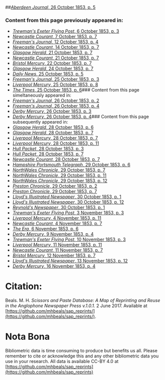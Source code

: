 ##[*Aberdeen Journal*, 26 October 1853, p. 5](https://mhbeals.github.io/sap_html/Aberdeen-Journal/Aberdeen-Journal-26-October-1853-p-5)

### Content from this page previously appeared in:
+ [*Trewman's Exeter Flying Post*, 6 October 1853, p. 3](https://mhbeals.github.io/sap_html/Trewman's-Exeter-Flying-Post/Trewman's-Exeter-Flying-Post-6-October-1853-p-3)
+ [*Newcastle Courant*, 7 October 1853, p. 7](https://mhbeals.github.io/sap_html/Newcastle-Courant/Newcastle-Courant-7-October-1853-p-7)
+ [*Freeman's Journal*, 12 October 1853, p. 4](https://mhbeals.github.io/sap_html/Freeman's-Journal/Freeman's-Journal-12-October-1853-p-4)
+ [*Newcastle Courant*, 14 October 1853, p. 7](https://mhbeals.github.io/sap_html/Newcastle-Courant/Newcastle-Courant-14-October-1853-p-7)
+ [*Glasgow Herald*, 21 October 1853, p. 7](https://mhbeals.github.io/sap_html/Glasgow-Herald/Glasgow-Herald-21-October-1853-p-7)
+ [*Newcastle Courant*, 21 October 1853, p. 7](https://mhbeals.github.io/sap_html/Newcastle-Courant/Newcastle-Courant-21-October-1853-p-7)
+ [*Bristol Mercury*, 22 October 1853, p. 7](https://mhbeals.github.io/sap_html/Bristol-Mercury/Bristol-Mercury-22-October-1853-p-7)
+ [*Glasgow Herald*, 24 October 1853, p. 7](https://mhbeals.github.io/sap_html/Glasgow-Herald/Glasgow-Herald-24-October-1853-p-7)
+ [*Daily News*, 25 October 1853, p. 5](https://mhbeals.github.io/sap_html/Daily-News/Daily-News-25-October-1853-p-5)
+ [*Freeman's Journal*, 25 October 1853, p. 3](https://mhbeals.github.io/sap_html/Freeman's-Journal/Freeman's-Journal-25-October-1853-p-3)
+ [*Liverpool Mercury*, 25 October 1853, p. 8](https://mhbeals.github.io/sap_html/Liverpool-Mercury/Liverpool-Mercury-25-October-1853-p-8)
+ [*The Times*, 25 October 1853, p. 6](https://mhbeals.github.io/sap_html/The-Times/The-Times-25-October-1853-p-6)### Content from this page simeltaneously appeared in:
+ [*Freeman's Journal*, 26 October 1853, p. 2](https://mhbeals.github.io/sap_html/Freeman's-Journal/Freeman's-Journal-26-October-1853-p-2)
+ [*Freeman's Journal*, 26 October 1853, p. 4](https://mhbeals.github.io/sap_html/Freeman's-Journal/Freeman's-Journal-26-October-1853-p-4)
+ [*Derby Mercury*, 26 October 1853, p. 3](https://mhbeals.github.io/sap_html/Derby-Mercury/Derby-Mercury-26-October-1853-p-3)
+ [*Derby Mercury*, 26 October 1853, p. 4](https://mhbeals.github.io/sap_html/Derby-Mercury/Derby-Mercury-26-October-1853-p-4)### Content from this page subsequently appeared in:
+ [*Glasgow Herald*, 28 October 1853, p. 6](https://mhbeals.github.io/sap_html/Glasgow-Herald/Glasgow-Herald-28-October-1853-p-6)
+ [*Glasgow Herald*, 28 October 1853, p. 7](https://mhbeals.github.io/sap_html/Glasgow-Herald/Glasgow-Herald-28-October-1853-p-7)
+ [*Liverpool Mercury*, 28 October 1853, p. 7](https://mhbeals.github.io/sap_html/Liverpool-Mercury/Liverpool-Mercury-28-October-1853-p-7)
+ [*Liverpool Mercury*, 28 October 1853, p. 11](https://mhbeals.github.io/sap_html/Liverpool-Mercury/Liverpool-Mercury-28-October-1853-p-11)
+ [*Hull Packet*, 28 October 1853, p. 3](https://mhbeals.github.io/sap_html/Hull-Packet/Hull-Packet-28-October-1853-p-3)
+ [*Hull Packet*, 28 October 1853, p. 7](https://mhbeals.github.io/sap_html/Hull-Packet/Hull-Packet-28-October-1853-p-7)
+ [*Newcastle Courant*, 28 October 1853, p. 7](https://mhbeals.github.io/sap_html/Newcastle-Courant/Newcastle-Courant-28-October-1853-p-7)
+ [*Hampshire Portsmouth Telegraph*, 29 October 1853, p. 6](https://mhbeals.github.io/sap_html/Hampshire-Portsmouth-Telegraph/Hampshire-Portsmouth-Telegraph-29-October-1853-p-6)
+ [*NorthWales Chronicle*, 29 October 1853, p. 7](https://mhbeals.github.io/sap_html/NorthWales-Chronicle/NorthWales-Chronicle-29-October-1853-p-7)
+ [*NorthWales Chronicle*, 29 October 1853, p. 11](https://mhbeals.github.io/sap_html/NorthWales-Chronicle/NorthWales-Chronicle-29-October-1853-p-11)
+ [*NorthWales Chronicle*, 29 October 1853, p. 12](https://mhbeals.github.io/sap_html/NorthWales-Chronicle/NorthWales-Chronicle-29-October-1853-p-12)
+ [*Preston Chronicle*, 29 October 1853, p. 2](https://mhbeals.github.io/sap_html/Preston-Chronicle/Preston-Chronicle-29-October-1853-p-2)
+ [*Preston Chronicle*, 29 October 1853, p. 7](https://mhbeals.github.io/sap_html/Preston-Chronicle/Preston-Chronicle-29-October-1853-p-7)
+ [*Lloyd's Illustrated Newspaper*, 30 October 1853, p. 1](https://mhbeals.github.io/sap_html/Lloyd's-Illustrated-Newspaper/Lloyd's-Illustrated-Newspaper-30-October-1853-p-1)
+ [*Lloyd's Illustrated Newspaper*, 30 October 1853, p. 12](https://mhbeals.github.io/sap_html/Lloyd's-Illustrated-Newspaper/Lloyd's-Illustrated-Newspaper-30-October-1853-p-12)
+ [*Reynold's Newspaper*, 30 October 1853, p. 1](https://mhbeals.github.io/sap_html/Reynold's-Newspaper/Reynold's-Newspaper-30-October-1853-p-1)
+ [*Trewman's Exeter Flying Post*, 3 November 1853, p. 3](https://mhbeals.github.io/sap_html/Trewman's-Exeter-Flying-Post/Trewman's-Exeter-Flying-Post-3-November-1853-p-3)
+ [*Liverpool Mercury*, 4 November 1853, p. 11](https://mhbeals.github.io/sap_html/Liverpool-Mercury/Liverpool-Mercury-4-November-1853-p-11)
+ [*Newcastle Courant*, 4 November 1853, p. 7](https://mhbeals.github.io/sap_html/Newcastle-Courant/Newcastle-Courant-4-November-1853-p-7)
+ [*The Era*, 6 November 1853, p. 6](https://mhbeals.github.io/sap_html/The-Era/The-Era-6-November-1853-p-6)
+ [*Derby Mercury*, 9 November 1853, p. 4](https://mhbeals.github.io/sap_html/Derby-Mercury/Derby-Mercury-9-November-1853-p-4)
+ [*Trewman's Exeter Flying Post*, 10 November 1853, p. 3](https://mhbeals.github.io/sap_html/Trewman's-Exeter-Flying-Post/Trewman's-Exeter-Flying-Post-10-November-1853-p-3)
+ [*Liverpool Mercury*, 11 November 1853, p. 11](https://mhbeals.github.io/sap_html/Liverpool-Mercury/Liverpool-Mercury-11-November-1853-p-11)
+ [*Newcastle Courant*, 11 November 1853, p. 7](https://mhbeals.github.io/sap_html/Newcastle-Courant/Newcastle-Courant-11-November-1853-p-7)
+ [*Bristol Mercury*, 12 November 1853, p. 7](https://mhbeals.github.io/sap_html/Bristol-Mercury/Bristol-Mercury-12-November-1853-p-7)
+ [*Lloyd's Illustrated Newspaper*, 13 November 1853, p. 12](https://mhbeals.github.io/sap_html/Lloyd's-Illustrated-Newspaper/Lloyd's-Illustrated-Newspaper-13-November-1853-p-12)
+ [*Derby Mercury*, 16 November 1853, p. 4](https://mhbeals.github.io/sap_html/Derby-Mercury/Derby-Mercury-16-November-1853-p-4)
                    
# Citation: 

Beals. M. H. *Scissors and Paste Database: A Map of Reprinting and Reuse in the Anglophone Newspaper Press v.1.0.1.* 2 June 2017. Available at [https://github.com/mhbeals/sap_reprints/](https://github.com/mhbeals/sap_reprints/). 
                    
# Nota Bona

Bibliometric data is time consuming to produce but benefits us all. Please remember to cite or acknowledge this and any other bibliometric data you use in your research. All data is available CC-BY 4.0 at [https://github.com/mhbeals/sap_reprints](https://github.com/mhbeals/sap_reprints)